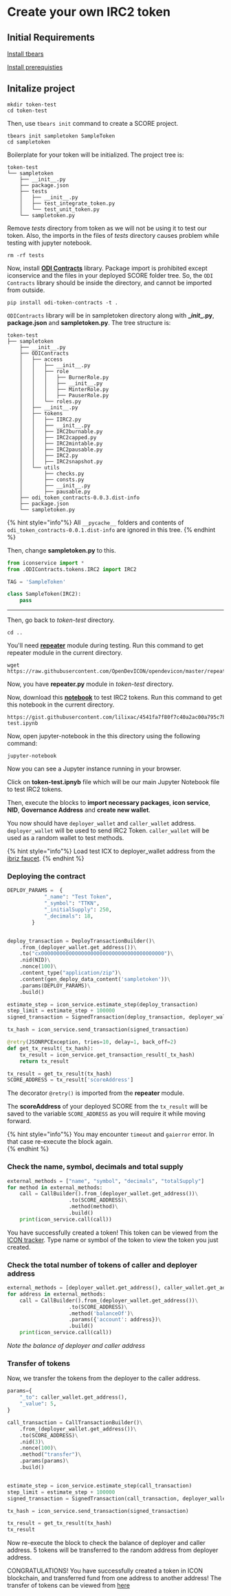 # Create your own IRC2 token

## Initial Requirements
[Install tbears](https://www.icondev.io/docs/tbears-installation)

[Install prerequisties](prerequisites.md)

## Initalize project
```Shell
mkdir token-test
cd token-test
``` 

Then, use `tbears init` command to create a SCORE project.

```
tbears init sampletoken SampleToken
cd sampletoken
```

Boilerplate for your token will be initialized. The project tree is:
```
token-test
└── sampletoken
    ├── __init__.py
    ├── package.json
    ├── tests
    │   ├── __init__.py
    │   ├── test_integrate_token.py
    │   └── test_unit_token.py
    └── sampletoken.py
```   

Remove _tests_ directory from token as we will not be using it to test our token. Also, the imports in the files of _tests_ directory causes problem while testing with jupyter notebook.

```Shell
rm -rf tests
```

Now, install **[ODI Contracts]()** library. Package import is prohibited except iconservice and the files in your deployed SCORE folder tree. So, the `ODI Contracts` library should be inside the directory, and cannot be imported from outside. 

```Shell
pip install odi-token-contracts -t .
```

`ODIContracts` library will be in sampletoken directory along with **\__init__.py**, **package.json** and **sampletoken.py**. The tree structure is:

```
token-test
├── sampletoken
    ├── __init__.py
    ├── ODIContracts
    │   ├── access
    │   │   ├── __init__.py
    │   │   ├── role
    │   │   │   ├── BurnerRole.py
    │   │   │   ├── __init__.py
    │   │   │   ├── MinterRole.py
    │   │   │   ├── PauserRole.py
    │   │   └── roles.py
    │   ├── __init__.py
    │   ├── tokens
    │   │   ├── IIRC2.py
    │   │   ├── __init__.py
    │   │   ├── IRC2burnable.py
    │   │   ├── IRC2capped.py
    │   │   ├── IRC2mintable.py
    │   │   ├── IRC2pausable.py
    │   │   ├── IRC2.py
    │   │   ├── IRC2snapshot.py
    │   └── utils
    │       ├── checks.py
    │       ├── consts.py
    │       ├── __init__.py
    │       ├── pausable.py
    ├── odi_token_contracts-0.0.3.dist-info
    ├── package.json
    └── sampletoken.py
```
{% hint style="info"%}
All `__pycache__` folders and contents of `odi_token_contracts-0.0.1.dist-info` are ignored in this tree. 
{% endhint %}

Then, change **sampletoken.py** to this. 

```Python
from iconservice import *
from .ODIContracts.tokens.IRC2 import IRC2

TAG = 'SampleToken'

class SampleToken(IRC2):
    pass
```
---

Then, go back to _token-test_ directory.
```shell
cd ..
```

You'll need [**repeater**](https://github.com/OpenDevICON/opendevicon/blob/master/repeater.py) module during testing. Run this command to get repeater module in the current directory.

```shell
wget https://raw.githubusercontent.com/OpenDevICON/opendevicon/master/repeater.py
```

Now, you have **repeater.py** module in _token-test_ directory.  

Now, download this [**notebook**](https://gist.github.com/lilixac/4541fa7f80f7c40a2ac00a795c7b11d5) to test IRC2 tokens. Run this command to get this notebook in the current directory.

```shell
https://gist.githubusercontent.com/lilixac/4541fa7f80f7c40a2ac00a795c7b11d5/raw/6a553d9d37bfb7e0926c4e24b1db15fe01a26b8a/token-test.ipynb
```

Now, open jupyter-notebook in the this directory using the following command:

```shell
jupyter-notebook
```

Now you can see a Jupyter instance running in your browser.   


Click on **token-test.ipnyb** file which will be our main Jupyter Notebook file to test IRC2 tokens.  


Then, execute the blocks to **import necessary packages**, **icon service**, **NID**, **Governance Address** and **create new wallet**.  


You now should have `deployer_wallet` and `caller_wallet` address. `deployer_wallet` will be used to send IRC2 Token. `caller_wallet` will be used as a random wallet to test methods.

{% hint style="info"%}
Load test ICX to deployer_wallet address from the [ibriz faucet](https://icon-faucet.ibriz.ai/).
{% endhint %}



### Deploying the contract

```Python
DEPLOY_PARAMS =  {
            "_name": "Test Token",
            "_symbol": "TTKN",
            "_initialSupply": 250,
            "_decimals": 18,
        }


deploy_transaction = DeployTransactionBuilder()\
    .from_(deployer_wallet.get_address())\
    .to("cx0000000000000000000000000000000000000000")\
    .nid(NID)\
    .nonce(100)\
    .content_type("application/zip")\
    .content(gen_deploy_data_content('sampletoken'))\
    .params(DEPLOY_PARAMS)\
    .build()

estimate_step = icon_service.estimate_step(deploy_transaction)
step_limit = estimate_step + 100000
signed_transaction = SignedTransaction(deploy_transaction, deployer_wallet, step_limit)

tx_hash = icon_service.send_transaction(signed_transaction)

@retry(JSONRPCException, tries=10, delay=1, back_off=2)
def get_tx_result(_tx_hash):
    tx_result = icon_service.get_transaction_result(_tx_hash)
    return tx_result

tx_result = get_tx_result(tx_hash)
SCORE_ADDRESS = tx_result['scoreAddress']
```
The decorator `@retry()` is imported from the **repeater** module.


The **scoreAddress** of your deployed SCORE from the `tx_result` will be saved to the variable `SCORE_ADDRESS` as you will require it while moving forward.

{% hint style="info"%}
You may encounter `timeout` and `gaierror` error. In that case re-execute the block again.  
{% endhint %}

### Check the name, symbol, decimals and total supply
```Python
external_methods = ["name", "symbol", "decimals", "totalSupply"]
for method in external_methods:
    call = CallBuilder().from_(deployer_wallet.get_address())\
                    .to(SCORE_ADDRESS)\
                    .method(method)\
                    .build()
    print(icon_service.call(call))
``` 
You have successfully created a token! This token can be viewed from the [ICON tracker](https://bicon.tracker.solidwallet.io/tokens). Type name or symbol of the token to view the token you just created. 

### Check the total number of tokens of caller and deployer address
```Python
external_methods = [deployer_wallet.get_address(), caller_wallet.get_address()]
for address in external_methods:
    call = CallBuilder().from_(deployer_wallet.get_address())\
                    .to(SCORE_ADDRESS)\
                    .method('balanceOf')\
                    .params({'account': address})\
                    .build()
    print(icon_service.call(call))
```
*Note the balance of deployer and caller address*

### Transfer of tokens
Now, we transfer the tokens from the deployer to the caller address.
```Python
params={
    "_to": caller_wallet.get_address(),
    "_value": 5,
}

call_transaction = CallTransactionBuilder()\
    .from_(deployer_wallet.get_address())\
    .to(SCORE_ADDRESS)\
    .nid(3)\
    .nonce(100)\
    .method("transfer")\
    .params(params)\
    .build()


estimate_step = icon_service.estimate_step(call_transaction)
step_limit = estimate_step + 100000
signed_transaction = SignedTransaction(call_transaction, deployer_wallet, step_limit)

tx_hash = icon_service.send_transaction(signed_transaction)

tx_result = get_tx_result(tx_hash)
tx_result
```

Now re-execute the block to check the balance of deployer and caller address. 5 tokens will be transferred to the random address from deployer address. 


CONGRATULATIONS! You have successfully created a token in ICON blockchain, and transferred fund from one address to another address! The transfer of tokens can be viewed from [here](https://bicon.tracker.solidwallet.io/tokentransfers)